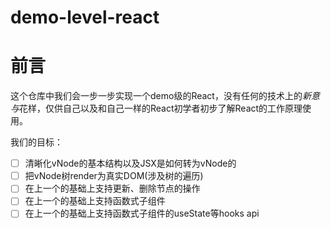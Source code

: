# demo-level-react

# 前言

这个仓库中我们会一步一步实现一个demo级的React，没有任何的技术上的*新意与*花样，仅供自己以及和自己一样的React初学者初步了解React的工作原理使用。

我们的目标：

- [ ]  清晰化vNode的基本结构以及JSX是如何转为vNode的
- [ ]  把vNode树render为真实DOM(涉及树的遍历)
- [ ]  在上一个的基础上支持更新、删除节点的操作
- [ ]  在上一个的基础上支持函数式子组件
- [ ]  在上一个的基础上支持函数式子组件的useState等hooks api